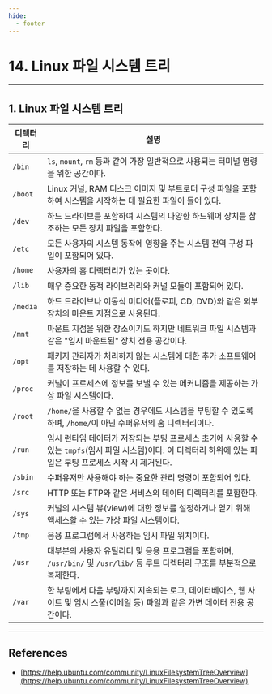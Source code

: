 ```yaml
---
hide:
  - footer
---
```


# 14. Linux 파일 시스템 트리

---

## 1. Linux 파일 시스템 트리

| 디렉터리 | 설명                                                                                                                                                            |
| -------- | --------------------------------------------------------------------------------------------------------------------------------------------------------------- |
| `/bin`   | `ls`, `mount`, `rm` 등과 같이 가장 일반적으로 사용되는 터미널 명령을 위한 공간이다.                                                                             |
| `/boot`  | Linux 커널, RAM 디스크 이미지 및 부트로더 구성 파일을 포함하여 시스템을 시작하는 데 필요한 파일이 들어 있다.                                                    |
| `/dev`   | 하드 드라이브를 포함하여 시스템의 다양한 하드웨어 장치를 참조하는 모든 장치 파일을 포함한다.                                                                    |
| `/etc`   | 모든 사용자의 시스템 동작에 영향을 주는 시스템 전역 구성 파일이 포함되어 있다.                                                                                  |
| `/home`  | 사용자의 홈 디렉터리가 있는 곳이다.                                                                                                                             |
| `/lib`   | 매우 중요한 동적 라이브러리와 커널 모듈이 포함되어 있다.                                                                                                        |
| `/media` | 하드 드라이브나 이동식 미디어(플로피, CD, DVD)와 같은 외부 장치의 마운트 지점으로 사용된다.                                                                     |
| `/mnt`   | 마운트 지점을 위한 장소이기도 하지만 네트워크 파일 시스템과 같은 "임시 마운트된" 장치 전용 공간이다.                                                            |
| `/opt`   | 패키지 관리자가 처리하지 않는 시스템에 대한 추가 소프트웨어를 저장하는 데 사용할 수 있다.                                                                       |
| `/proc`  | 커널이 프로세스에 정보를 보낼 수 있는 메커니즘을 제공하는 가상 파일 시스템이다.                                                                                 |
| `/root`  | `/home/`을 사용할 수 없는 경우에도 시스템을 부팅할 수 있도록 하며, `/home/`이 아닌 수퍼유저의 홈 디렉터리이다.                                                  |
| `/run`   | 임시 런타임 데이터가 저장되는 부팅 프로세스 초기에 사용할 수 있는 `tmpfs`(임시 파일 시스템)이다. 이 디렉터리 하위에 있는 파일은 부팅 프로세스 시작 시 제거된다. |
| `/sbin`  | 수퍼유저만 사용해야 하는 중요한 관리 명령이 포함되어 있다.                                                                                                      |
| `/src`   | HTTP 또는 FTP와 같은 서비스의 데이터 디렉터리를 포함한다.                                                                                                       |
| `/sys`   | 커널의 시스템 뷰(view)에 대한 정보를 설정하거나 얻기 위해 액세스할 수 있는 가상 파일 시스템이다.                                                                |
| `/tmp`   | 응용 프로그램에서 사용하는 임시 파일 위치이다.                                                                                                                  |
| `/usr`   | 대부분의 사용자 유틸리티 및 응용 프로그램을 포함하며, `/usr/bin/` 및 `/usr/lib/` 등 루트 디렉터리 구조를 부분적으로 복제한다.                                   |
| `/var`   | 한 부팅에서 다음 부팅까지 지속되는 로그, 데이터베이스, 웹 사이트 및 임시 스풀(이메일 등) 파일과 같은 가변 데이터 전용 공간이다.                                 |

---

## References

- [https://help.ubuntu.com/community/LinuxFilesystemTreeOverview](https://help.ubuntu.com/community/LinuxFilesystemTreeOverview)
